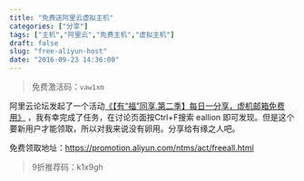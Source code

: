 ```yaml
---
title: "免费送阿里云虚拟主机"
categories: ["分享"]
tags: ["主机","阿里云","免费主机","虚拟主机"]
draft: false
slug: "free-aliyun-host"
date: "2016-09-23 14:36:00"
---
```


> 免费激活码：`vaw1xm`

阿里云论坛发起了一个活动<a href="https://bbs.aliyun.com/read/293197.html" target="_blank">《【有“福”同享.第二季】每日一分享，虚机邮箱免费用》</a> ，我有幸完成了任务，在讨论页面按Ctrl+F搜索 eallion 即可发现。但是这个要新用户才能领取，所以对我来说没有卵用。分享给有缘之人吧。

免费领取地址：<a href="https://promotion.aliyun.com/ntms/act/freeall.html" target="_blank">https://promotion.aliyun.com/ntms/act/freeall.html</a>

> 9折推荐码：k1x9gh
